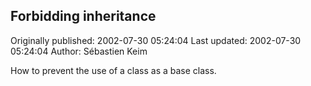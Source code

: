 ## Forbidding inheritance

Originally published: 2002-07-30 05:24:04
Last updated: 2002-07-30 05:24:04
Author: Sébastien Keim

How to prevent the use of a class as a base class.